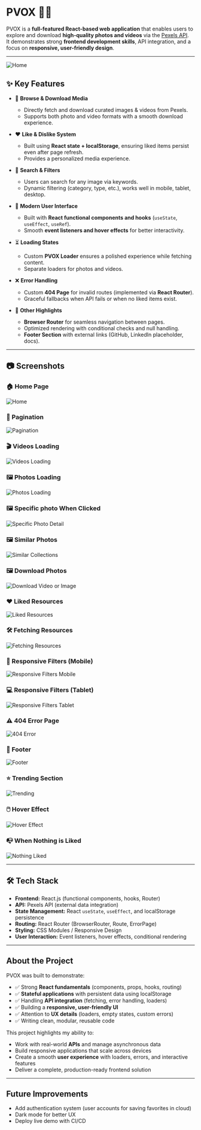# PVOX 🎥📸  

PVOX is a **full-featured React-based web application** that enables users to explore and download **high-quality photos and videos** via the [Pexels API](https://www.pexels.com/api/).  
It demonstrates strong **frontend development skills**, API integration, and a focus on **responsive, user-friendly design**.  

---

![Home](./screenshots/pvox-home.png) 




## ✨ Key Features  

- 📸 **Browse & Download Media**  
  - Directly fetch and download curated images & videos from Pexels.  
  - Supports both photo and video formats with a smooth download experience.  

- ❤️ **Like & Dislike System**  
  - Built using **React state + localStorage**, ensuring liked items persist even after page refresh.  
  - Provides a personalized media experience.  

- 🔎 **Search & Filters**  
  - Users can search for any image via keywords.  
  - Dynamic filtering (category, type, etc.), works well in mobile, tablet, desktop.  

- 🚀 **Modern User Interface**  
  - Built with **React functional components and hooks** (`useState`, `useEffect`, `useRef`).  
  - Smooth **event listeners and hover effects** for better interactivity.  

- ⏳ **Loading States**  
  - Custom **PVOX Loader** ensures a polished experience while fetching content.  
  - Separate loaders for photos and videos.  

- ❌ **Error Handling**  
  - Custom **404 Page** for invalid routes (implemented via **React Router**).  
  - Graceful fallbacks when API fails or when no liked items exist.  

- 🎯 **Other Highlights**  
  - **Browser Router** for seamless navigation between pages.  
  - Optimized rendering with conditional checks and null handling.  
  - **Footer Section** with external links (GitHub, LinkedIn placeholder, docs).  

---

## 📷 Screenshots  

### 🏠 Home Page  
![Home](./screenshots/pvox-home.png)  




### 📑 Pagination  
![Pagination](./screenshots/pvox-pagination.png)  





### 🎬 Videos Loading  
![Videos Loading](./screenshots/pvox-videos-loading.png)  





### 🖼️ Photos Loading  
![Photos Loading](./screenshots/pvox-photos-loading.png)  





### 🖼️ Specific photo When Clicked  
![ Specific Photo Detail ](./screenshots/pvox-specific-photo.png)





### 🖼️ Similar Photos 
![Similar Collections ](./screenshots/pvox-similar-collections.png)





### 🖼️ Download Photos 
![Download Video or Image ](./screenshots/pvox-photo-downloaded.png)





### ❤️ Liked Resources  
![Liked Resources](./screenshots/pvox-liked-resources.png)  





### 🛠️ Fetching Resources  
![Fetching Resources](./screenshots/pvox-fetching-resources.png)  





### 📱 Responsive Filters (Mobile)  
![Responsive Filters Mobile](./screenshots/pvox-responsive-mobile.png) 





### 💻 Responsive Filters (Tablet)  
![Responsive Filters Tablet](./screenshots/pvox-responsive-tablet.png)  





### ⚠️ 404 Error Page  
![404 Error](./screenshots/pvox-404-error.png)  






### 🎨 Footer  
![Footer](./screenshots/pvox-footer.png)  






### ⭐ Trending Section  
![Trending](./screenshots/pvox-trending.png)  






### 🖱️ Hover Effect  
![Hover Effect](./screenshots/pvox-hover.png)  






### 📭 When Nothing is Liked  
![Nothing Liked](./screenshots/pvox-nothing-liked.png)  






---

## 🛠️ Tech Stack  

- **Frontend:** React.js (functional components, hooks, Router)  
- **API:** Pexels API (external data integration)  
- **State Management:** React `useState`, `useEffect`, and localStorage persistence  
- **Routing:** React Router (BrowserRouter, Route, ErrorPage)  
- **Styling:** CSS Modules / Responsive Design  
- **User Interaction:** Event listeners, hover effects, conditional rendering  

---

##  About the Project  

PVOX was built to demonstrate:  

- ✅ Strong **React fundamentals** (components, props, hooks, routing)  
- ✅ **Stateful applications** with persistent data using localStorage  
- ✅ Handling **API integration** (fetching, error handling, loaders)  
- ✅ Building a **responsive, user-friendly UI**  
- ✅ Attention to **UX details** (loaders, empty states, custom errors)  
- ✅ Writing clean, modular, reusable code  

This project highlights my ability to:  
- Work with real-world **APIs** and manage asynchronous data  
- Build responsive applications that scale across devices  
- Create a smooth **user experience** with loaders, errors, and interactive features  
- Deliver a complete, production-ready frontend solution  

---

##  Future Improvements  

- Add authentication system (user accounts for saving favorites in cloud)  
- Dark mode for better UX  
- Deploy live demo with CI/CD  
